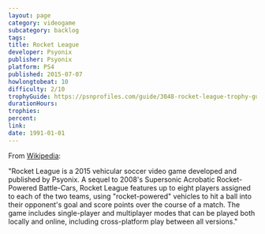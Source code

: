 ```yaml
---
layout: page
category: videogame
subcategory: backlog
tags:
title: Rocket League
developer: Psyonix
publisher: Psyonix
platform: PS4
published: 2015-07-07
howlongtobeat: 10
difficulty: 2/10
trophyGuide: https://psnprofiles.com/guide/3048-rocket-league-trophy-guide
durationHours:
trophies:
percent:
link:
date: 1991-01-01
---
```


From [Wikipedia](https://en.wikipedia.org/wiki/Rocket_League):

"Rocket League is a 2015 vehicular soccer video game developed and published by Psyonix. A sequel to 2008's Supersonic Acrobatic Rocket-Powered Battle-Cars, Rocket League features up to eight players assigned to each of the two teams, using "rocket-powered" vehicles to hit a ball into their opponent's goal and score points over the course of a match. The game includes single-player and multiplayer modes that can be played both locally and online, including cross-platform play between all versions."
